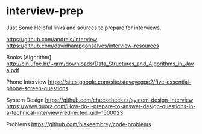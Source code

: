 # interview-prep
Just Some Helpful links and sources to prepare for interviews.

https://github.com/andreis/interview
https://github.com/davidhampgonsalves/interview-resources

Books
[Algorithm]
http://cin.ufpe.br/~grm/downloads/Data_Structures_and_Algorithms_in_Java.pdf

Phone Interview
https://sites.google.com/site/steveyegge2/five-essential-phone-screen-questions

System Design
https://github.com/checkcheckzz/system-design-interview
https://www.quora.com/How-do-I-prepare-to-answer-design-questions-in-a-technical-interview?redirected_qid=1500023

Problems
https://github.com/blakeembrey/code-problems



